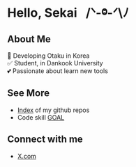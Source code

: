 # Hello, Sekai &nbsp; /ᐠ-ⱉ-ᐟ\ﾉ

## About Me

🚀 Developing Otaku in Korea </br>
✅ Student, in Dankook University </br>
💕 Passionate about learn new tools </br>

## See More

- [Index](https://github.com/hojunkim1/hojunkim1/blob/master/index.md) of my github repos
- Code skill [GOAL](https://github.com/hojunkim1/hojunkim1/blob/master/goal.md)

## Connect with me

- [X.com](https://x.com/tosaengx2)
